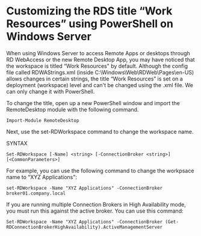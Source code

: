 # Customizing the RDS title “Work Resources” using PowerShell on Windows Server

When using Windows Server to access Remote Apps or desktops through RD WebAccess or the new Remote Desktop App, you may have noticed that the workspace is titled  “Work Resources" by default.  Although the config file called RDWAStrings.xml (inside C:\Windows\Web\RDWeb\Pages\en-US) allows changes in certain strings, the title “Work Resources” is set on a deployment (workspace) level and can't be changed using the .xml file. We can only change it with PowerShell.

To change the title, open up a new PowerShell window and import the RemoteDesktop module with the following command.

    Import-Module RemoteDesktop

Next, use the set-RDWorkspace command to change the workspace name.

SYNTAX

    Set-RDWorkspace [-Name] <string> [-ConnectionBroker <string>]  [<CommonParameters>]

For example, you can use the following command to change the workpsace name to "XYZ Applications":

    set-RDWorkspace -Name "XYZ Applications" -ConnectionBroker broker01.company.local

If you are running multiple Connection Brokers in High Availability mode, you must run this against the active broker. You can use this command:

    Set-RDWorkspace -Name "XYZ Applications" -ConnectionBroker (Get-RDConnectionBrokerHighAvailability).ActiveManagementServer